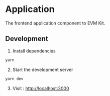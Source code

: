 # Application

The frontend application component to EVM Kit.

## Development

1. Install dependencies

```bash
yarn
```

2. Start the development server

```bash
yarn dev
```

3. Visit : [http://localhost:3000](http://localhost:3000)
